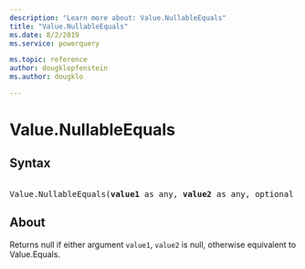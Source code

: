 ```yaml
---
description: "Learn more about: Value.NullableEquals"
title: "Value.NullableEquals"
ms.date: 8/2/2019
ms.service: powerquery

ms.topic: reference
author: dougklopfenstein
ms.author: dougklo

---
```

# Value.NullableEquals

## Syntax

<pre>  
Value.NullableEquals(<b>value1</b> as any, <b>value2</b> as any, optional <b>precision</b> as nullable number) as nullable logical
</pre>
  
## About  
Returns null if either argument `value1`, `value2` is null, otherwise equivalent to Value.Equals.

